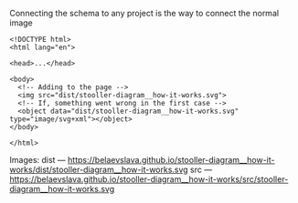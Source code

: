 Connecting the schema to any project is the way to connect the normal image 
```
<!DOCTYPE html>
<html lang="en">

<head>...</head>

<body>
  <!-- Adding to the page -->
  <img src="dist/stooller-diagram__how-it-works.svg">
  <!-- If, something went wrong in the first case -->
  <object data="dist/stooller-diagram__how-it-works.svg" type="image/svg+xml"></object>
</body>

</html>
```

Images:
dist — https://belaevslava.github.io/stooller-diagram__how-it-works/dist/stooller-diagram__how-it-works.svg
src — https://belaevslava.github.io/stooller-diagram__how-it-works/src/stooller-diagram__how-it-works.svg
